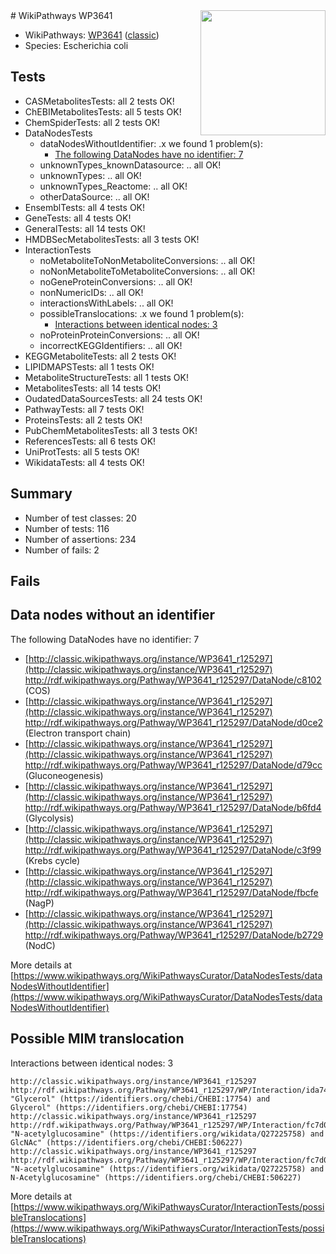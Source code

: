 <img style="float: right; width: 200px" src="https://upload.wikimedia.org/wikipedia/commons/thumb/8/83/Wplogo_with_text_500.png/640px-Wplogo_with_text_500.png" />
# WikiPathways WP3641

* WikiPathways: [WP3641](https://wikipathways.org/pathways/WP3641) ([classic](https://classic.wikipathways.org/instance/WP3641))
* Species: Escherichia coli
## Tests
* CASMetabolitesTests: all 2 tests OK!
* ChEBIMetabolitesTests: all 5 tests OK!
* ChemSpiderTests: all 2 tests OK!
* DataNodesTests
    * dataNodesWithoutIdentifier: .x we found 1 problem(s):
        * [The following DataNodes have no identifier: 7](#d2d32fa6)
    * unknownTypes_knownDatasource: .. all OK!
    * unknownTypes: .. all OK!
    * unknownTypes_Reactome: .. all OK!
    * otherDataSource: .. all OK!
* EnsemblTests: all 4 tests OK!
* GeneTests: all 4 tests OK!
* GeneralTests: all 14 tests OK!
* HMDBSecMetabolitesTests: all 3 tests OK!
* InteractionTests
    * noMetaboliteToNonMetaboliteConversions: .. all OK!
    * noNonMetaboliteToMetaboliteConversions: .. all OK!
    * noGeneProteinConversions: .. all OK!
    * nonNumericIDs: .. all OK!
    * interactionsWithLabels: .. all OK!
    * possibleTranslocations: .x we found 1 problem(s):
        * [Interactions between identical nodes: 3](#1c118208)
    * noProteinProteinConversions: .. all OK!
    * incorrectKEGGIdentifiers: .. all OK!
* KEGGMetaboliteTests: all 2 tests OK!
* LIPIDMAPSTests: all 1 tests OK!
* MetaboliteStructureTests: all 1 tests OK!
* MetabolitesTests: all 14 tests OK!
* OudatedDataSourcesTests: all 24 tests OK!
* PathwayTests: all 7 tests OK!
* ProteinsTests: all 2 tests OK!
* PubChemMetabolitesTests: all 3 tests OK!
* ReferencesTests: all 6 tests OK!
* UniProtTests: all 5 tests OK!
* WikidataTests: all 4 tests OK!


## Summary

* Number of test classes: 20
* Number of tests: 116
* Number of assertions: 234
* Number of fails: 2

## Fails

<a name="d2d32fa6" />

## Data nodes without an identifier

The following DataNodes have no identifier: 7

* [http://classic.wikipathways.org/instance/WP3641_r125297](http://classic.wikipathways.org/instance/WP3641_r125297) http://rdf.wikipathways.org/Pathway/WP3641_r125297/DataNode/c8102 (COS)
* [http://classic.wikipathways.org/instance/WP3641_r125297](http://classic.wikipathways.org/instance/WP3641_r125297) http://rdf.wikipathways.org/Pathway/WP3641_r125297/DataNode/d0ce2 (Electron transport 
chain)
* [http://classic.wikipathways.org/instance/WP3641_r125297](http://classic.wikipathways.org/instance/WP3641_r125297) http://rdf.wikipathways.org/Pathway/WP3641_r125297/DataNode/d79cc (Gluconeogenesis)
* [http://classic.wikipathways.org/instance/WP3641_r125297](http://classic.wikipathways.org/instance/WP3641_r125297) http://rdf.wikipathways.org/Pathway/WP3641_r125297/DataNode/b6fd4 (Glycolysis)
* [http://classic.wikipathways.org/instance/WP3641_r125297](http://classic.wikipathways.org/instance/WP3641_r125297) http://rdf.wikipathways.org/Pathway/WP3641_r125297/DataNode/c3f99 (Krebs cycle)
* [http://classic.wikipathways.org/instance/WP3641_r125297](http://classic.wikipathways.org/instance/WP3641_r125297) http://rdf.wikipathways.org/Pathway/WP3641_r125297/DataNode/fbcfe (NagP)
* [http://classic.wikipathways.org/instance/WP3641_r125297](http://classic.wikipathways.org/instance/WP3641_r125297) http://rdf.wikipathways.org/Pathway/WP3641_r125297/DataNode/b2729 (NodC)


More details at [https://www.wikipathways.org/WikiPathwaysCurator/DataNodesTests/dataNodesWithoutIdentifier](https://www.wikipathways.org/WikiPathwaysCurator/DataNodesTests/dataNodesWithoutIdentifier)

<a name="1c118208" />

## Possible MIM translocation

Interactions between identical nodes: 3
```
http://classic.wikipathways.org/instance/WP3641_r125297 http://rdf.wikipathways.org/Pathway/WP3641_r125297/WP/Interaction/ida74682dc "Glycerol" (https://identifiers.org/chebi/CHEBI:17754) and 
Glycerol" (https://identifiers.org/chebi/CHEBI:17754)
http://classic.wikipathways.org/instance/WP3641_r125297 http://rdf.wikipathways.org/Pathway/WP3641_r125297/WP/Interaction/fc7d0 "N-acetylglucosamine" (https://identifiers.org/wikidata/Q27225758) and 
GlcNAc" (https://identifiers.org/chebi/CHEBI:506227)
http://classic.wikipathways.org/instance/WP3641_r125297 http://rdf.wikipathways.org/Pathway/WP3641_r125297/WP/Interaction/fc7d0 "N-acetylglucosamine" (https://identifiers.org/wikidata/Q27225758) and 
N-Acetylglucosamine" (https://identifiers.org/chebi/CHEBI:506227)
```

More details at [https://www.wikipathways.org/WikiPathwaysCurator/InteractionTests/possibleTranslocations](https://www.wikipathways.org/WikiPathwaysCurator/InteractionTests/possibleTranslocations)

